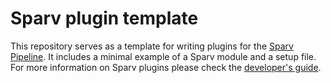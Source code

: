# Sparv plugin template

This repository serves as a template for writing plugins for the [Sparv Pipeline](https://spraakbanken.gu.se/sparv).
It includes a minimal example of a Sparv module and a setup file. For more information on Sparv plugins please check
the [developer's guide](https://spraakbanken.gu.se/sparv/#/developers-guide/writing-sparv-plugins).
